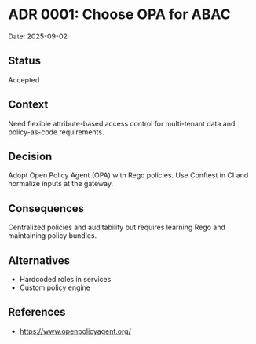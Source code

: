 # ADR 0001: Choose OPA for ABAC
Date: 2025-09-02
## Status
Accepted
## Context
Need flexible attribute-based access control for multi-tenant data and policy-as-code requirements.
## Decision
Adopt Open Policy Agent (OPA) with Rego policies. Use Conftest in CI and normalize inputs at the gateway.
## Consequences
Centralized policies and auditability but requires learning Rego and maintaining policy bundles.
## Alternatives
- Hardcoded roles in services
- Custom policy engine
## References
- https://www.openpolicyagent.org/
